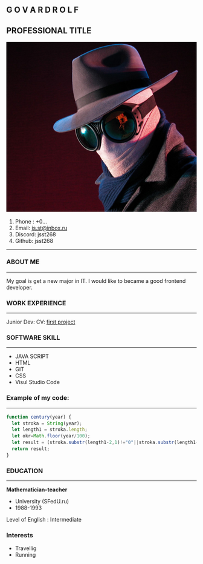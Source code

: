 
## G O V A R D             R O L F
 PROFESSIONAL TITLE
-----------------------------------------------------------------------------------
![Logo][1]

1. Phone :   +0... 
2. Email:    js.st@inbox.ru
3. Discord:  jsst268 
4. Github:   jsst268

------------------------------------------------------------------------------------
### **ABOUT ME**
------------------------------------------------------------------------------------
My goal is  get a new major in IT. I would like to became a good frontend developer.

### **WORK EXPERIENCE**
-------------------------------   -----------------------------------------------------
Junior Dev: CV: [first project](https://jsst268.github.io/rsschool-cv/cv)

### **SOFTWARE SKILL**
------------------------------------------------------------------------------------
* JAVA SCRIPT     
* HTML            
* GIT
* CSS
* Visul Studio Code   

### **Example of my code:** 
------------------------------------------------------------------------------------
```javascript
function century(year) {
  let stroka = String(year);
  let length1 = stroka.length;
  let okr=Math.floor(year/100);
  let result = (stroka.substr(length1-2,1)!="0"||stroka.substr(length1-1,1)!="0")? okr+1: okr ;
  return result;
}
```
### **EDUCATION** 
------------------------------------------------------------------------------------
**Mathematician-teacher**
* University (SFedU.ru) 
* 1988-1993

Level of English : Intermediate

### **Interests**
* Travellig     
* Running   

[1]: https://github.com/jsst268/rsschool-cv/blob/gh-pages/govardrolf.jpg "just now like this"